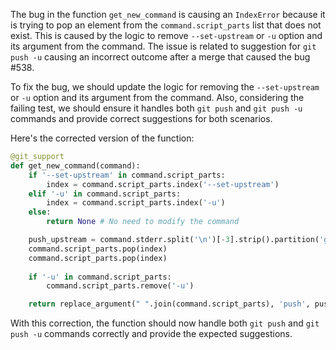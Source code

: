 The bug in the function `get_new_command` is causing an `IndexError` because it is trying to pop an element from the `command.script_parts` list that does not exist. This is caused by the logic to remove `--set-upstream` or `-u` option and its argument from the command. The issue is related to suggestion for `git push -u` causing an incorrect outcome after a merge that caused the bug #538.

To fix the bug, we should update the logic for removing the `--set-upstream` or `-u` option and its argument from the command. Also, considering the failing test, we should ensure it handles both `git push` and `git push -u` commands and provide correct suggestions for both scenarios.

Here's the corrected version of the function:

```python
@git_support
def get_new_command(command):
    if '--set-upstream' in command.script_parts:
        index = command.script_parts.index('--set-upstream')
    elif '-u' in command.script_parts:
        index = command.script_parts.index('-u')
    else:
        return None # No need to modify the command

    push_upstream = command.stderr.split('\n')[-3].strip().partition('git ')[2]
    command.script_parts.pop(index)
    command.script_parts.pop(index)
    
    if '-u' in command.script_parts:
        command.script_parts.remove('-u')

    return replace_argument(" ".join(command.script_parts), 'push', push_upstream)
```

With this correction, the function should now handle both `git push` and `git push -u` commands correctly and provide the expected suggestions.